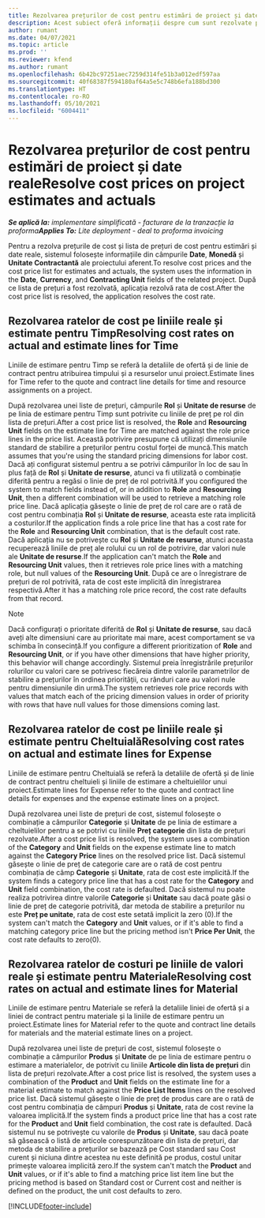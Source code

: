 ```yaml
---
title: Rezolvarea prețurilor de cost pentru estimări de proiect și date reale
description: Acest subiect oferă informații despre cum sunt rezolvate prețurile de cost pe estimările și valorile reale ale proiectului.
author: rumant
ms.date: 04/07/2021
ms.topic: article
ms.prod: ''
ms.reviewer: kfend
ms.author: rumant
ms.openlocfilehash: 6b42bc97251aec7259d314fe51b3a012edf597aa
ms.sourcegitcommit: 40f68387f594180af64a5e5c748b6efa188bd300
ms.translationtype: HT
ms.contentlocale: ro-RO
ms.lasthandoff: 05/10/2021
ms.locfileid: "6004411"
---
```

# <a name="resolve-cost-prices-on-project-estimates-and-actuals"></a><span data-ttu-id="6706c-103">Rezolvarea prețurilor de cost pentru estimări de proiect și date reale</span><span class="sxs-lookup"><span data-stu-id="6706c-103">Resolve cost prices on project estimates and actuals</span></span> 

<span data-ttu-id="6706c-104">_**Se aplică la:** implementare simplificată - facturare de la tranzacție la proforma_</span><span class="sxs-lookup"><span data-stu-id="6706c-104">_**Applies To:** Lite deployment - deal to proforma invoicing_</span></span>

<span data-ttu-id="6706c-105">Pentru a rezolva prețurile de cost și lista de prețuri de cost pentru estimări și date reale, sistemul folosește informațiile din câmpurile **Date**, **Monedă** și **Unitate Contractantă** ale proiectului aferent.</span><span class="sxs-lookup"><span data-stu-id="6706c-105">To resolve cost prices and the cost price list for estimates and actuals, the system uses the information in the **Date**, **Currency**, and **Contracting Unit** fields of the related project.</span></span> <span data-ttu-id="6706c-106">După ce lista de prețuri a fost rezolvată, aplicația rezolvă rata de cost.</span><span class="sxs-lookup"><span data-stu-id="6706c-106">After the cost price list is resolved, the application resolves the cost rate.</span></span>

## <a name="resolving-cost-rates-on-actual-and-estimate-lines-for-time"></a><span data-ttu-id="6706c-107">Rezolvarea ratelor de cost pe liniile reale și estimate pentru Timp</span><span class="sxs-lookup"><span data-stu-id="6706c-107">Resolving cost rates on actual and estimate lines for Time</span></span>

<span data-ttu-id="6706c-108">Liniile de estimare pentru Timp se referă la detaliile de ofertă și de linie de contract pentru atribuirea timpului și a resurselor unui proiect.</span><span class="sxs-lookup"><span data-stu-id="6706c-108">Estimate lines for Time refer to the quote and contract line details for time and resource assignments on a project.</span></span>

<span data-ttu-id="6706c-109">După rezolvarea unei liste de prețuri, câmpurile **Rol** și **Unitate de resurse** de pe linia de estimare pentru Timp sunt potrivite cu liniile de preț pe rol din lista de prețuri.</span><span class="sxs-lookup"><span data-stu-id="6706c-109">After a cost price list is resolved, the **Role** and **Resourcing Unit** fields on the estimate line for Time are matched against the role price lines in the price list.</span></span> <span data-ttu-id="6706c-110">Această potrivire presupune că utilizați dimensiunile standard de stabilire a prețurilor pentru costul forței de muncă.</span><span class="sxs-lookup"><span data-stu-id="6706c-110">This match assumes that you're using the standard pricing dimensions for labor cost.</span></span> <span data-ttu-id="6706c-111">Dacă ați configurat sistemul pentru a se potrivi câmpurilor în loc de sau în plus față de **Rol** și **Unitate de resurse**, atunci va fi utilizată o combinație diferită pentru a regăsi o linie de preț de rol potrivită.</span><span class="sxs-lookup"><span data-stu-id="6706c-111">If you configured the system to match fields instead of, or in addition to **Role** and **Resourcing Unit**, then a different combination will be used to retrieve a matching role price line.</span></span> <span data-ttu-id="6706c-112">Dacă aplicația găsește o linie de preț de rol care are o rată de cost pentru combinația **Rol** și **Unitate de resurse**, aceasta este rata implicită a costurilor.</span><span class="sxs-lookup"><span data-stu-id="6706c-112">If the application finds a role price line that has a cost rate for the **Role** and **Resourcing Unit** combination, that is the default cost rate.</span></span> <span data-ttu-id="6706c-113">Dacă aplicația nu se potrivește cu **Rol** și **Unitate de resurse**, atunci aceasta recuperează liniile de preț ale rolului cu un rol de potrivire, dar valori nule ale **Unitate de resurse**.</span><span class="sxs-lookup"><span data-stu-id="6706c-113">If the application can't match the **Role** and **Resourcing Unit** values, then it retrieves role price lines with a matching role, but null values of the **Resourcing Unit**.</span></span> <span data-ttu-id="6706c-114">După ce are o înregistrare de prețuri de rol potrivită, rata de cost este implicită din înregistrarea respectivă.</span><span class="sxs-lookup"><span data-stu-id="6706c-114">After it has a matching role price record, the cost rate defaults from that record.</span></span> 

> [!NOTE]
> <span data-ttu-id="6706c-115">Dacă configurați o prioritate diferită de **Rol** și **Unitate de resurse**, sau dacă aveți alte dimensiuni care au prioritate mai mare, acest comportament se va schimba în consecință.</span><span class="sxs-lookup"><span data-stu-id="6706c-115">If you configure a different prioritization of **Role** and **Resourcing Unit**, or if you have other dimensions that have higher priority, this behavior will change accordingly.</span></span> <span data-ttu-id="6706c-116">Sistemul preia înregistrările prețurilor rolurilor cu valori care se potrivesc fiecăreia dintre valorile parametrilor de stabilire a prețurilor în ordinea priorității, cu rânduri care au valori nule pentru dimensiunile din urmă.</span><span class="sxs-lookup"><span data-stu-id="6706c-116">The system retrieves role price records with values that match each of the pricing dimension values in order of priority with rows that have null values for those dimensions coming last.</span></span>

## <a name="resolving-cost-rates-on-actual-and-estimate-lines-for-expense"></a><span data-ttu-id="6706c-117">Rezolvarea ratelor de cost pe liniile reale și estimate pentru Cheltuială</span><span class="sxs-lookup"><span data-stu-id="6706c-117">Resolving cost rates on actual and estimate lines for Expense</span></span>

<span data-ttu-id="6706c-118">Liniile de estimare pentru Cheltuială se referă la detaliile de ofertă și de linie de contract pentru cheltuieli și liniile de estimare a cheltuielilor unui proiect.</span><span class="sxs-lookup"><span data-stu-id="6706c-118">Estimate lines for Expense refer to the quote and contract line details for expenses and the expense estimate lines on a project.</span></span>

<span data-ttu-id="6706c-119">După rezolvarea unei liste de prețuri de cost, sistemul folosește o combinație a câmpurilor **Categorie** și **Unitate** de pe linia de estimare a cheltuielilor pentru a se potrivi cu liniile **Preț categorie** din lista de prețuri rezolvate.</span><span class="sxs-lookup"><span data-stu-id="6706c-119">After a cost price list is resolved, the system uses a combination of the **Category** and **Unit** fields on the expense estimate line to match against the **Category Price** lines on the resolved price list.</span></span> <span data-ttu-id="6706c-120">Dacă sistemul găsește o linie de preț de categorie care are o rată de cost pentru combinația de câmp **Categorie** și **Unitate**, rata de cost este implicită.</span><span class="sxs-lookup"><span data-stu-id="6706c-120">If the system finds a category price line that has a cost rate for the **Category** and **Unit** field combination, the cost rate is defaulted.</span></span> <span data-ttu-id="6706c-121">Dacă sistemul nu poate realiza potrivirea dintre valorile **Categorie** și **Unitate** sau dacă poate găsi o linie de preț de categorie potrivită, dar metoda de stabilire a prețurilor nu este **Preț pe unitate**, rata de cost este setată implicit la zero (0).</span><span class="sxs-lookup"><span data-stu-id="6706c-121">If the system can't match the **Category** and **Unit** values, or if it's able to find a matching category price line but the pricing method isn't **Price Per Unit**, the cost rate defaults to zero(0).</span></span>

## <a name="resolving-cost-rates-on-actual-and-estimate-lines-for-material"></a><span data-ttu-id="6706c-122">Rezolvarea ratelor de costuri pe liniile de valori reale și estimate pentru Materiale</span><span class="sxs-lookup"><span data-stu-id="6706c-122">Resolving cost rates on actual and estimate lines for Material</span></span>

<span data-ttu-id="6706c-123">Liniile de estimare pentru Materiale se referă la detaliile liniei de ofertă și a liniei de contract pentru materiale și la liniile de estimare pentru un proiect.</span><span class="sxs-lookup"><span data-stu-id="6706c-123">Estimate lines for Material refer to the quote and contract line details for materials and the material estimate lines on a project.</span></span>

<span data-ttu-id="6706c-124">După rezolvarea unei liste de prețuri de cost, sistemul folosește o combinație a câmpurilor **Produs** și **Unitate** de pe linia de estimare pentru o estimare a materialelor, de potrivit cu liniile **Articole din lista de prețuri** din lista de prețuri rezolvate.</span><span class="sxs-lookup"><span data-stu-id="6706c-124">After a cost price list is resolved, the system uses a combination of the **Product** and **Unit** fields on the estimate line for a material estimate to match against the **Price List Items** lines on the resolved price list.</span></span> <span data-ttu-id="6706c-125">Dacă sistemul găsește o linie de preț de produs care are o rată de cost pentru combinația de câmpuri **Produs** și **Unitate**, rata de cost revine la valoarea implicită.</span><span class="sxs-lookup"><span data-stu-id="6706c-125">If the system finds a product price line that has a cost rate for the **Product** and **Unit** field combination, the cost rate is defaulted.</span></span> <span data-ttu-id="6706c-126">Dacă sistemul nu se potrivește cu valorile de **Produs** și **Unitate**, sau dacă poate să găsească o listă de articole corespunzătoare din lista de prețuri, dar metoda de stabilire a prețurilor se bazează pe Cost standard sau Cost curent și niciuna dintre acestea nu este definită pe produs, costul unitar primește valoarea implicită zero.</span><span class="sxs-lookup"><span data-stu-id="6706c-126">If the system can't match the **Product** and **Unit** values, or if it's able to find a matching price list item line but the pricing method is based on Standard cost or Current cost and neither is defined on the product, the unit cost defaults to zero.</span></span>


[!INCLUDE[footer-include](../../includes/footer-banner.md)]
